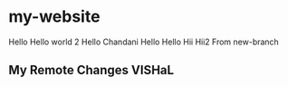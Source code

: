 # my-website
Hello
Hello world 2
Hello Chandani
Hello
Hello
Hii
Hii2
From new-branch

## My Remote Changes VISHaL
